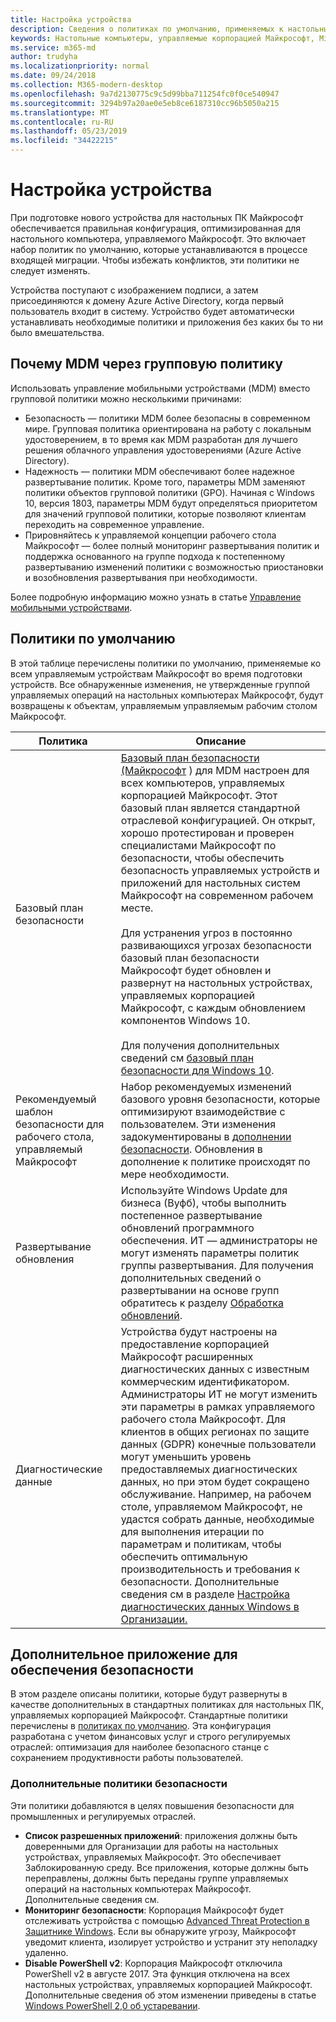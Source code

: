```yaml
---
title: Настройка устройства
description: Сведения о политиках по умолчанию, применяемых к настольным устройствам, управляемым Майкрософт.
keywords: Настольные компьютеры, управляемые корпорацией Майкрософт, Microsoft 365, служба, документация
ms.service: m365-md
author: trudyha
ms.localizationpriority: normal
ms.date: 09/24/2018
ms.collection: M365-modern-desktop
ms.openlocfilehash: 9a7d2130775c9c5d99bba711254fc0f0ce540947
ms.sourcegitcommit: 3294b97a20ae0e5eb8ce6187310cc96b5050a215
ms.translationtype: MT
ms.contentlocale: ru-RU
ms.lasthandoff: 05/23/2019
ms.locfileid: "34422215"
---
```

# <a name="device-configuration"></a>Настройка устройства


<!--This topic is the target for a "Learn more" link in the Enterprise Agreement (aka.ms/dev-config); do not delete.-->

<!-- Device configuration and Security Addendum-->

При подготовке нового устройства для настольных ПК Майкрософт обеспечивается правильная конфигурация, оптимизированная для настольного компьютера, управляемого Майкрософт. Это включает набор политик по умолчанию, которые устанавливаются в процессе входящей миграции. Чтобы избежать конфликтов, эти политики не следует изменять. 

Устройства поступают с изображением подписи, а затем присоединяются к домену Azure Active Directory, когда первый пользователь входит в систему. Устройство будет автоматически устанавливать необходимые политики и приложения без каких бы то ни было вмешательства.

## <a name="why-mdm-over-group-policy"></a>Почему MDM через групповую политику

Использовать управление мобильными устройствами (MDM) вместо групповой политики можно несколькими причинами:

- Безопасность — политики MDM более безопасны в современном мире. Групповая политика ориентирована на работу с локальным удостоверением, в то время как MDM разработан для лучшего решения облачного управления удостоверениями (Azure Active Directory).
- Надежность — политики MDM обеспечивают более надежное развертывание политик. Кроме того, параметры MDM заменяют политики объектов групповой политики (GPO). Начиная с Windows 10, версия 1803, параметры MDM будут определяться приоритетом для значений групповой политики, которые позволяют клиентам переходить на современное управление. 
- Прировняйтесь к управляемой концепции рабочего стола Майкрософт — более полный мониторинг развертывания политик и поддержка основанного на группе подхода к постепенному развертыванию изменений политики с возможностью приостановки и возобновления развертывания при необходимости.

Более подробную информацию можно узнать в статье [Управление мобильными устройствами](https://docs.microsoft.com/windows/client-management/mdm/). 

## <a name="default-policies"></a>Политики по умолчанию

В этой таблице перечислены политики по умолчанию, применяемые ко всем управляемым устройствам Майкрософт во время подготовки устройств. Все обнаруженные изменения, не утвержденные группой управляемых операций на настольных компьютерах Майкрософт, будут возвращены к объектам, управляемым управляемым рабочим столом Майкрософт.

Политика | Описание
--- | ---
Базовый план безопасности | [Базовый план безопасности (Майкрософт](https://docs.microsoft.com/windows/device-security/windows-security-baselines) ) для MDM настроен для всех компьютеров, управляемых корпорацией Майкрософт. Этот базовый план является стандартной отраслевой конфигурацией. Он открыт, хорошо протестирован и проверен специалистами Майкрософт по безопасности, чтобы обеспечить безопасность управляемых устройств и приложений для настольных систем Майкрософт на современном рабочем месте. <br><br>Для устранения угроз в постоянно развивающихся угрозах безопасности базовый план безопасности Майкрософт будет обновлен и развернут на настольных устройствах, управляемых корпорацией Майкрософт, с каждым обновлением компонентов Windows 10.<br><br>Для получения дополнительных сведений см [базовый план безопасности для Windows 10](https://blogs.technet.microsoft.com/secguide/2017/10/18/security-baseline-for-windows-10-fall-creators-update-v1709-final/).
Рекомендуемый шаблон безопасности для рабочего стола, управляемый Майкрософт | Набор рекомендуемых изменений базового уровня безопасности, которые оптимизируют взаимодействие с пользователем.  Эти изменения задокументированы в [дополнении безопасности](#security-addendum). Обновления в дополнение к политике происходят по мере необходимости.  
Развертывание обновления | Используйте Windows Update для бизнеса (Вуфб), чтобы выполнить постепенное развертывание обновлений программного обеспечения. ИТ — администраторы не могут изменять параметры политик группы развертывания. Для получения дополнительных сведений о развертывании на основе групп обратитесь к разделу [Обработка обновлений](../working-with-managed-desktop/updates.md).
Диагностические данные | Устройства будут настроены на предоставление корпорацией Майкрософт расширенных диагностических данных с известным коммерческим идентификатором. Администраторы ИТ не могут изменить эти параметры в рамках управляемого рабочего стола Майкрософт. Для клиентов в общих регионах по защите данных (GDPR) конечные пользователи могут уменьшить уровень предоставляемых диагностических данных, но при этом будет сокращено обслуживание. Например, на рабочем столе, управляемом Майкрософт, не удастся собрать данные, необходимые для выполнения итерации по параметрам и политикам, чтобы обеспечить оптимальную производительность и требования к безопасности. Дополнительные сведения см в разделе [Настройка диагностических данных Windows в Организации.](https://docs.microsoft.com/windows/privacy/configure-windows-diagnostic-data-in-your-organization#enhanced-level)

 ## <a name="security-addendum"></a>Дополнительное приложение для обеспечения безопасности

 В этом разделе описаны политики, которые будут развернуты в качестве дополнительных в стандартных политиках для настольных ПК, управляемых корпорацией Майкрософт. Стандартные политики перечислены в [политиках по умолчанию](#default-policies). Эта конфигурация разработана с учетом финансовых услуг и строго регулируемых отраслей: оптимизация для наиболее безопасного станце с сохранением продуктивности работы пользователей.

 ### <a name="additional-security-policies"></a>Дополнительные политики безопасности

 Эти политики добавляются в целях повышения безопасности для промышленных и регулируемых отраслей. 
 - **Список разрешенных приложений**: приложения должны быть доверенными для Организации для работы на настольных устройствах, управляемых Майкрософт. Это обеспечивает Заблокированную среду. Все приложения, которые должны быть переправлены, должны быть переданы группе управляемых операций на настольных компьютерах Майкрософт. Дополнительные сведения см. [](https://docs.microsoft.com/windows/device-security/device-guard/device-guard-deployment-guide)
 - **Мониторинг безопасности**: Корпорация Майкрософт будет отслеживать устройства с помощью [Advanced Threat Protection в Защитнике Windows](https://docs.microsoft.com/windows/security/threat-protection/windows-defender-atp/windows-defender-advanced-threat-protection). Если вы обнаружите угрозу, Майкрософт уведомит клиента, изолирует устройство и устранит эту неполадку удаленно. 
 - **Disable PowerShell v2**: Корпорация Майкрософт отключила PowerShell v2 в августе 2017. Эта функция отключена на всех настольных устройствах, управляемых корпорацией Майкрософт. Дополнительные сведения об этом изменении приведены в статье [Windows PowerShell 2,0 об устаревании](https://devblogs.microsoft.com/powershell/windows-powershell-2-0-deprecation/).
